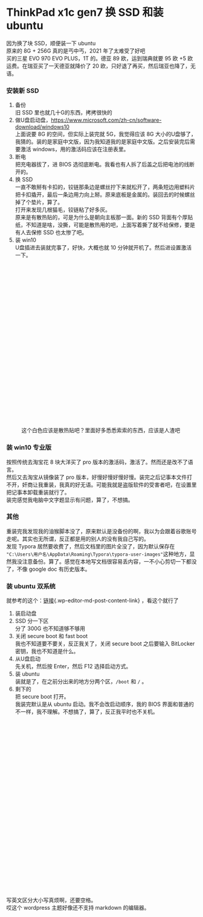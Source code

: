# ThinkPad x1c gen7 换 SSD 和装 ubuntu

因为换了块 SSD，顺便装一下 ubuntu  
原来的 8G + 256G 真的是丐中丐，2021 年了太难受了好吧  
买的三星 EVO 970 EVO PLUS，1T 的。德亚 89 欧，运到瑞典就要 95 欧 +5 欧运费。在瑞亚买了一天德亚就降价了 20 欧，只好退了再买，然后瑞亚也降了，无语。

### 安装新 SSD

  1. 备份  
    旧 SSD 里也就几十G的东西，拷拷很快的
  2. 做U盘启动盘，<a data-wplink-edit="true" href="https://www.microsoft.com/zh-cn/software-download/windows10">https://www.microsoft.com/zh-cn/software-download/windows10</a>  
    上面说要 8G 的空间，但实际上装完就 5G，我觉得应该 8G 大小的U盘够了，我猜的。装的是家庭中文版，因为我知道我的是家庭中文版。之后安装完后需要激活 windows，用的激活码应该在注册表里。
  3. 断电  
    把充电器拔了，进 BIOS 选彻底断电。我看也有人拆了后盖之后把电池的线断开的。
  4. 换 SSD  
    一直不敢掰有卡扣的，铰链那条边是螺丝拧下来就松开了，两条短边用塑料片把卡扣撬开，最后一条边用力向上掰。原来底板是金属的。装回去的时候螺丝掉了个垫片，算了。  
    打开来发现几根猫毛，铰链粘了好多灰。  
    原来是有散热贴的，可是为什么是朝向主板那一面。新的 SSD 背面有个厚贴纸，不知道是啥，没撕，可能是散热用的吧，上面写着撕了就不给保修，要是有人去保修 SSD 也太惨了吧。
  5. 装 win10  
    U盘插进去装就完事了，好快，大概也就 10 分钟就开机了。然后进设置激活一下。

<div class="wp-block-image">
  <figure class="aligncenter size-large is-resized">
  
  <div class='fancybox-wrapper lazyload-container-unload' data-fancybox='post-images' href='http://apodized.com/wp-content/uploads/2021/12/20211206154455-1024x857.jpg'>
    <img class="lazyload lazyload-style-1" src="data:image/svg+xml;base64,PCEtLUFyZ29uTG9hZGluZy0tPgo8c3ZnIHdpZHRoPSIxIiBoZWlnaHQ9IjEiIHhtbG5zPSJodHRwOi8vd3d3LnczLm9yZy8yMDAwL3N2ZyIgc3Ryb2tlPSIjZmZmZmZmMDAiPjxnPjwvZz4KPC9zdmc+"  loading="lazy" data-original="http://apodized.com/wp-content/uploads/2021/12/20211206154455-1024x857.jpg" src="data:image/png;base64,iVBORw0KGgoAAAANSUhEUgAAAAEAAAABCAYAAAAfFcSJAAAAAXNSR0IArs4c6QAAAARnQU1BAACxjwv8YQUAAAAJcEhZcwAADsQAAA7EAZUrDhsAAAANSURBVBhXYzh8+PB/AAffA0nNPuCLAAAAAElFTkSuQmCC" alt="" class="wp-image-202" width="512" height="429"  sizes="(max-width: 512px) 100vw, 512px" />
  </div><figcaption>这个白色应该是散热贴吧？里面好多悉悉索索的东西，应该是人渣吧</figcaption></figure>
</div>

### 装 win10 专业版

按照传统去淘宝花 8 块大洋买了 pro 版本的激活码，激活了。然而还是改不了语言。  
然后又去淘宝从镜像装了 pro 版本，好慢好慢好慢好慢。装完之后记事本文件打不开，奸商让我重装，我真的好无语。可能我就是盗版软件的受害者吧，在设置里把记事本卸载重装就行了。  
装完感觉我电脑中文字题显示有问题，算了，不想搞。

### 其他

重装完我发现我的油猴脚本没了，原来默认是没备份的啊，我以为会跟着谷歌账号走呢。其实也无所谓，反正都是用的别人的没有我自己写的。  
发现 Typora 居然要收费了，然后文档里的图片全没了，因为默认保存在 `"C:\Users\用户名\AppData\Roaming\Typora\typora-user-images"`这种地方，显然我没注意备份。算了。感觉在本地写文档很容易丢内容，一不小心剪切一下都没了，不像 google doc 有历史版本。

### 装 ubuntu 双系统

就参考的这个：[链接][1]{.wp-editor-md-post-content-link} ，看这个就行了

  1. 装启动盘
  2. SSD 分一下区  
    分了 300G 也不知道够不够用
  3. 关闭 secure boot 和 fast boot  
    我也不知道要不要关，反正我关了，关闭 secure boot 之后要输入 BitLocker 密钥，我也不知道是什么。
  4. 从U盘启动  
    先关机，然后按 Enter，然后 F12 选择启动方式。
  5. 装 ubuntu  
    装就是了，在之前分出来的地方分两个区，`/boot`&nbsp;和<span style="font-size: revert; color: initial;">&nbsp;</span>`/`&nbsp;。
  6. 剩下的  
    把 secure boot 打开。  
    我装完默认是从 ubuntu 启动。我不会改启动顺序，我的 BIOS 界面和普通的不一样，我不理解。不想搞了，算了，反正我平时也不关机。

<div class="wp-block-image">
  <figure class="aligncenter size-large is-resized">
  
  <div class='fancybox-wrapper lazyload-container-unload' data-fancybox='post-images' href='https://apodized.com/wp-content/uploads/2021/12/20211201130153-1-1024x636.jpg'>
    <img class="lazyload lazyload-style-1" src="data:image/svg+xml;base64,PCEtLUFyZ29uTG9hZGluZy0tPgo8c3ZnIHdpZHRoPSIxIiBoZWlnaHQ9IjEiIHhtbG5zPSJodHRwOi8vd3d3LnczLm9yZy8yMDAwL3N2ZyIgc3Ryb2tlPSIjZmZmZmZmMDAiPjxnPjwvZz4KPC9zdmc+"  loading="lazy" data-original="https://apodized.com/wp-content/uploads/2021/12/20211201130153-1-1024x636.jpg" src="data:image/png;base64,iVBORw0KGgoAAAANSUhEUgAAAAEAAAABCAYAAAAfFcSJAAAAAXNSR0IArs4c6QAAAARnQU1BAACxjwv8YQUAAAAJcEhZcwAADsQAAA7EAZUrDhsAAAANSURBVBhXYzh8+PB/AAffA0nNPuCLAAAAAElFTkSuQmCC" alt="" class="wp-image-192" width="726" height="450"  sizes="(max-width: 726px) 100vw, 726px" />
  </div></figure>
</div>

写英文区分大小写真烦啊，还要空格。  
哎这个 wordpress 主题好像还不支持 markdown 的编辑器。

 [1]: https://regulus.cc/2019/10/05/Windows10+Ubuntu18.04%E5%8F%8C%E7%B3%BB%E7%BB%9F%E7%AE%80%E5%8D%95%E5%AE%89%E8%A3%85%E6%8C%87%E5%8C%97/ "链接"
